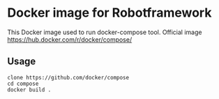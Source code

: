 # Docker image for Robotframework
This Docker image used to run docker-compose tool.
Official image https://hub.docker.com/r/docker/compose/

## Usage

```
clone https://github.com/docker/compose
cd compose
docker build . 
```
  